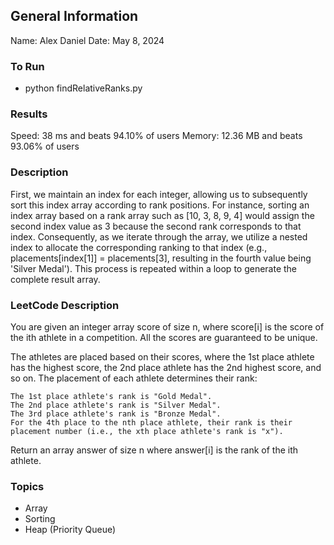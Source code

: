 ## General Information
Name: Alex Daniel
Date: May 8, 2024

### To Run
- python findRelativeRanks.py

### Results
Speed: 38 ms and beats 94.10% of users
Memory: 12.36 MB and beats 93.06% of users

### Description
First, we maintain an index for each integer, allowing us to subsequently sort this index array according to rank positions. For instance, sorting an index array based on a rank array such as [10, 3, 8, 9, 4] would assign the second index value as 3 because the second rank corresponds to that index. Consequently, as we iterate through the array, we utilize a nested index to allocate the corresponding ranking to that index (e.g., placements[index[1]] = placements[3], resulting in the fourth value being 'Silver Medal'). This process is repeated within a loop to generate the complete result array.

### LeetCode Description
You are given an integer array score of size n, where score[i] is the score of the ith athlete in a competition. All the scores are guaranteed to be unique.

The athletes are placed based on their scores, where the 1st place athlete has the highest score, the 2nd place athlete has the 2nd highest score, and so on. The placement of each athlete determines their rank:

    The 1st place athlete's rank is "Gold Medal".
    The 2nd place athlete's rank is "Silver Medal".
    The 3rd place athlete's rank is "Bronze Medal".
    For the 4th place to the nth place athlete, their rank is their placement number (i.e., the xth place athlete's rank is "x").

Return an array answer of size n where answer[i] is the rank of the ith athlete.

### Topics
- Array
- Sorting
- Heap (Priority Queue)